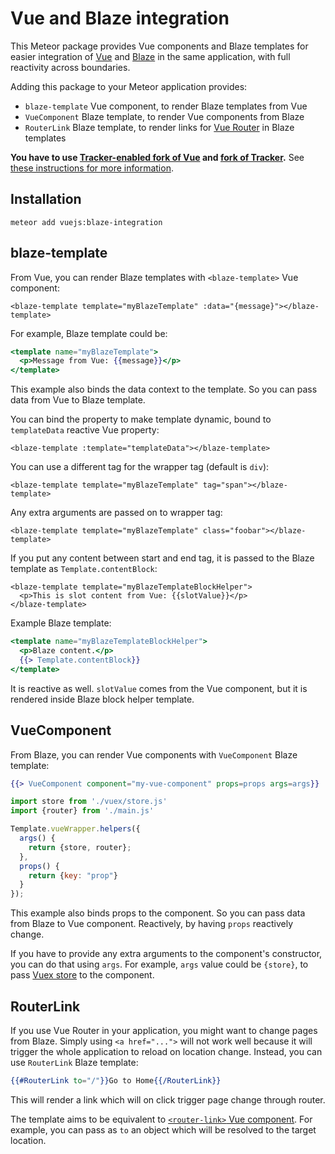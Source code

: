 Vue and Blaze integration
=========================

This Meteor package provides Vue components and Blaze templates for easier integration of [Vue](https://vuejs.org/)
and [Blaze](http://blazejs.org) in the same application, with full reactivity across boundaries.

Adding this package to your Meteor application provides:
 * `blaze-template` Vue component, to render Blaze templates from Vue
 * `VueComponent` Blaze template, to render Vue components from Blaze
 * `RouterLink` Blaze template, to render links for [Vue Router](https://router.vuejs.org/en/) in Blaze templates

**You have to use [Tracker-enabled fork of Vue](https://github.com/meteor-vue/vue) and
[fork of Tracker](https://github.com/meteor-vue/tracker).**
See [these instructions for more information](https://github.com/meteor-vue/guide).

Installation
------------

```
meteor add vuejs:blaze-integration
```

blaze-template
--------------

From Vue, you can render Blaze templates with `<blaze-template>` Vue component:

```vue
<blaze-template template="myBlazeTemplate" :data="{message}"></blaze-template>
```

For example, Blaze template could be:

```handlebars
<template name="myBlazeTemplate">
  <p>Message from Vue: {{message}}</p>
</template>
```

This example also binds the data context to the template. So you can pass data from Vue to Blaze template.

You can bind the property to make template dynamic, bound to `templateData` reactive Vue property:

```vue
<blaze-template :template="templateData"></blaze-template>
```

You can use a different tag for the wrapper tag (default is `div`):

```vue
<blaze-template template="myBlazeTemplate" tag="span"></blaze-template>
```

Any extra arguments are passed on to wrapper tag:

```vue
<blaze-template template="myBlazeTemplate" class="foobar"></blaze-template>
```

If you put any content between start and end tag, it is passed to the Blaze template as `Template.contentBlock`:

```vue
<blaze-template template="myBlazeTemplateBlockHelper">
  <p>This is slot content from Vue: {{slotValue}}</p>
</blaze-template>
```

Example Blaze template:

```handlebars
<template name="myBlazeTemplateBlockHelper">
  <p>Blaze content.</p>
  {{> Template.contentBlock}}
</template>
```

It is reactive as well. `slotValue` comes from the Vue component, but it is rendered inside Blaze
block helper template.

VueComponent
------------

From Blaze, you can render Vue components with `VueComponent` Blaze template:

```handlebars
{{> VueComponent component="my-vue-component" props=props args=args}}
```
```javascript
import store from './vuex/store.js'
import {router} from './main.js'

Template.vueWrapper.helpers({
  args() {
    return {store, router};
  },
  props() {
    return {key: "prop"}
  }
});
```

This example also binds props to the component. So you can pass data from Blaze to Vue component.
Reactively, by having `props` reactively change.

If you have to provide any extra arguments to the component's constructor, you can do that
using `args`. For example, `args` value could be `{store}`, to pass
[Vuex store](https://vuex.vuejs.org/en/) to the component.

RouterLink
----------

If you use Vue Router in your application, you might want to change pages from Blaze.
Simply using `<a href="...">` will not work well because it will trigger the whole application
to reload on location change. Instead, you can use `RouterLink` Blaze template:

```handlebars
{{#RouterLink to="/"}}Go to Home{{/RouterLink}}
```

This will render a link which will on click trigger page change through router.

The template aims to be equivalent to [`<router-link>` Vue component](https://router.vuejs.org/en/api/router-link.html).
For example, you can pass as `to` an object which will be resolved to the target location.

